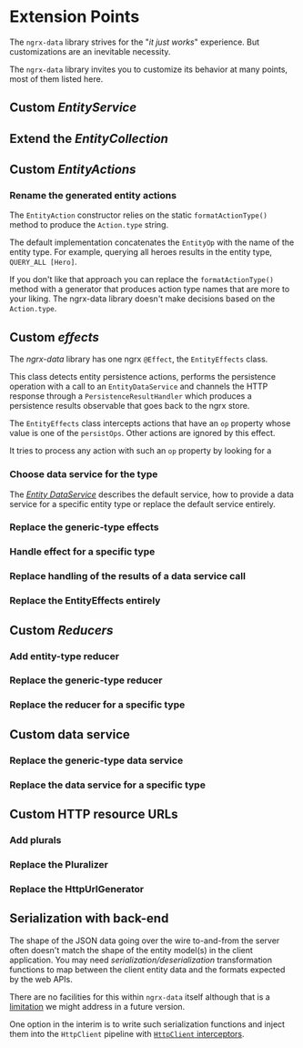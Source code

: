 # Extension Points

The `ngrx-data` library strives for the "_it just works_" experience.
But customizations are an inevitable necessity.

The `ngrx-data` library invites you to customize its behavior at many points,
most of them listed here.

## Custom _EntityService_

## Extend the _EntityCollection_

## Custom _EntityActions_

### Rename the generated entity actions

The `EntityAction` constructor relies on the static `formatActionType()` method to
produce the `Action.type` string. 

The default implementation concatenates the `EntityOp` with the name of the entity type.
For example, querying all heroes results in the entity type, `QUERY_ALL [Hero]`.

If you don't like that approach you can replace the `formatActionType()` method with a generator that produces action type names that are more to your liking.
The ngrx-data library doesn't make decisions based on the `Action.type`.

## Custom _effects_

The _ngrx-data_ library has one ngrx `@Effect`, the `EntityEffects` class.

This class detects entity persistence actions, performs the persistence operation with a
call to an `EntityDataService` and channels the HTTP response through a 
`PersistenceResultHandler` which produces a persistence results observable that
goes back to the ngrx store. 

The `EntityEffects` class intercepts actions that have an `op` property whose
value is one of the `persistOps`. Other actions are ignored by this effect.

It tries to process any action with such an `op` property by looking for a

### Choose data service for the type

The [_Entity DataService_](guide/entity-dataservice.md) describes the 
default service, how to provide a data service for a specific entity type
or replace the default service entirely.

### Replace the generic-type effects

### Handle effect for a specific type

### Replace handling of the results of a data service call

### Replace the EntityEffects entirely

## Custom _Reducers_

### Add entity-type reducer

### Replace the generic-type reducer

### Replace the reducer for a specific type

## Custom data service

### Replace the generic-type data service

### Replace the data service for a specific type

## Custom HTTP resource URLs

### Add plurals

### Replace the Pluralizer

### Replace the HttpUrlGenerator

## Serialization with back-end

The shape of the JSON data going over the wire to-and-from the server often
doesn't match the shape of the entity model(s) in the client application.
You may need _serialization/deserialization_ transformation functions 
to map between the client entity data and the formats expected by the web APIs.

There are no facilities for this within `ngrx-data` itself although
that is a [limitation](guide/limitations.md#serialization) we might address in a future version.

One option in the interim is to write such serialization functions and 
inject them into the `HttpClient` pipeline with [`HttpClient` interceptors](https://angular.io/guide/http#intercepting-requests-and-responses).
